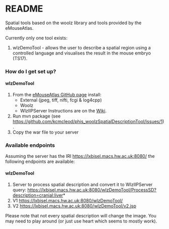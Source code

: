 # README #

Spatial tools based on the woolz library and tools provided by the eMouseAtlas.

Currently only one tool exists:

1. wlzDemoTool - allows the user to describe a spatial region using a controlled language and visualises the result in the mouse embryo (TS17).


### How do I get set up? ###

#### wlzDemoTool ####

1. From the [eMouseAtlas GitHub page](https://github.com/ma-tech/) install:
     * External (jpeg, tiff, nifti, fcgi & log4cpp)
     * Woolz
     * WlzIIPServer
     Instructions are on the [Wiki](https://github.com/kcmcleod/phis_woolzSpatialDescriptionTool/wiki).
2. Run mvn package (see https://github.com/kcmcleod/phis_woolzSpatialDescriptionTool/issues/1).
3. Copy the war file to your server


### Available endpoints ###

Assuming the server has the IRI https://lxbisel.macs.hw.ac.uk:8080/ the following endpoints are available:

#### wlzDemoTool ####

1. Server to process spatial description and convert it to WlzIIPServer query:
https://lxbisel.macs.hw.ac.uk:8080/wlzDemoTool/ProcessSD?description=cranial:liver*
2. V1 https://lxbisel.macs.hw.ac.uk:8080/wlzDemoTool/
3. V2 https://lxbisel.macs.hw.ac.uk:8080/wlzDemoTool/v2.jsp

Please note that not every spatial description will change the image. You may need to play around (or just use heart which seems to mostly work).

